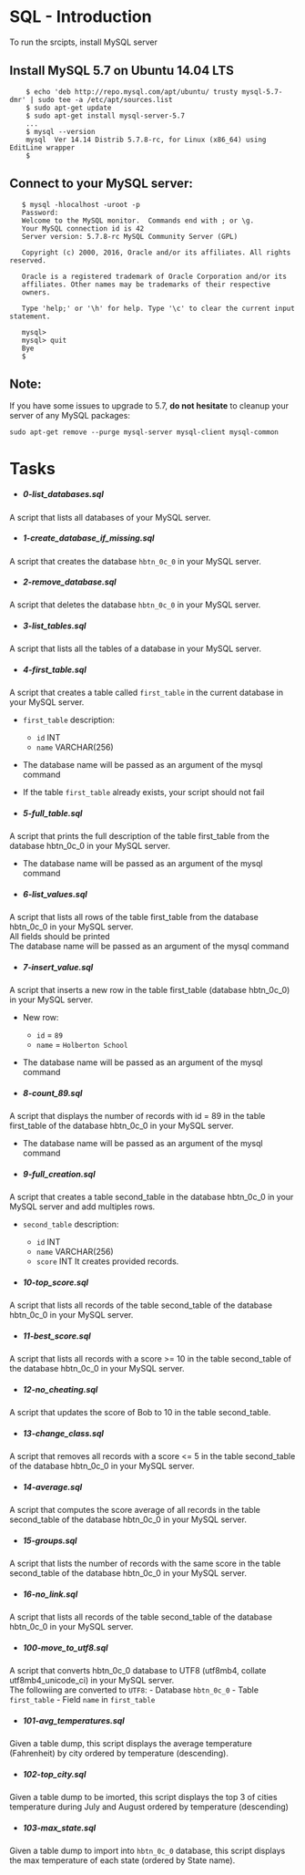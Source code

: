 # SQL - Introduction
To run the srcipts, install MySQL server

## Install MySQL 5.7 on Ubuntu 14.04 LTS
```
    $ echo 'deb http://repo.mysql.com/apt/ubuntu/ trusty mysql-5.7-dmr' | sudo tee -a /etc/apt/sources.list
    $ sudo apt-get update
    $ sudo apt-get install mysql-server-5.7
    ...
    $ mysql --version
    mysql  Ver 14.14 Distrib 5.7.8-rc, for Linux (x86_64) using  EditLine wrapper
    $
```

## Connect to your MySQL server:
```
   $ mysql -hlocalhost -uroot -p
   Password:
   Welcome to the MySQL monitor.  Commands end with ; or \g.
   Your MySQL connection id is 42
   Server version: 5.7.8-rc MySQL Community Server (GPL)
   
   Copyright (c) 2000, 2016, Oracle and/or its affiliates. All rights reserved.
   
   Oracle is a registered trademark of Oracle Corporation and/or its
   affiliates. Other names may be trademarks of their respective
   owners.
   
   Type 'help;' or '\h' for help. Type '\c' to clear the current input statement.
   
   mysql>
   mysql> quit
   Bye
   $
```

## Note:
If you have some issues to upgrade to 5.7, **do not hesitate** to cleanup your server of any MySQL packages:
   ```
   sudo apt-get remove --purge mysql-server mysql-client mysql-common
```

# Tasks

- ##### 0-list_databases.sql
A script that lists all databases of your MySQL server.

- ##### 1-create_database_if_missing.sql
A script that creates the database `hbtn_0c_0` in your MySQL server.

- ##### 2-remove_database.sql
A script that deletes the database `hbtn_0c_0` in your MySQL server.

- ##### 3-list_tables.sql
A script that lists all the tables of a database in your MySQL server.

- ##### 4-first_table.sql
A script that creates a table called `first_table` in the current database in your MySQL server.<br>
  - `first_table` description:
    - `id` INT
    - `name` VARCHAR(256)
  - The database name will be passed as an argument of the mysql command
  - If the table `first_table` already exists, your script should not fail

- ##### 5-full_table.sql
A script that prints the full description of the table first_table from the database hbtn_0c_0 in your MySQL server.
  - The database name will be passed as an argument of the mysql command

- ##### 6-list_values.sql
A script that lists all rows of the table first_table from the database hbtn_0c_0 in your MySQL server. <br>
All fields should be printed<br>
The database name will be passed as an argument of the mysql command

- ##### 7-insert_value.sql
A  script that inserts a new row in the table first_table (database hbtn_0c_0) in your MySQL server.<br>
   - New row:
     - `id` = `89`
     - `name` = `Holberton School`
   - The database name will be passed as an argument of the mysql command

- ##### 8-count_89.sql
A script that displays the number of records with id = 89 in the table first_table of the database hbtn_0c_0 in your MySQL server.<br>
  - The database name will be passed as an argument of the mysql command <br>

- ##### 9-full_creation.sql
A script that creates a table second_table in the database hbtn_0c_0 in your MySQL server and add multiples rows.<br>
  - `second_table` description:
    - `id` INT
    - `name` VARCHAR(256)
    - `score` INT
It creates provided records.

- ##### 10-top_score.sql
A script that lists all records of the table second_table of the database hbtn_0c_0 in your MySQL server.

- ##### 11-best_score.sql
A script that lists all records with a score >= 10 in the table second_table of the database hbtn_0c_0 in your MySQL server.

- ##### 12-no_cheating.sql
A script that updates the score of Bob to 10 in the table second_table.

- ##### 13-change_class.sql
A script that removes all records with a score <= 5 in the table second_table of the database hbtn_0c_0 in your MySQL server.

- ##### 14-average.sql
A script that computes the score average of all records in the table second_table of the database hbtn_0c_0 in your MySQL server.

- ##### 15-groups.sql
A script that lists the number of records with the same score in the table second_table of the database hbtn_0c_0 in your MySQL server.

- ##### 16-no_link.sql
A script that lists all records of the table second_table of the database hbtn_0c_0 in your MySQL server.

- ##### 100-move_to_utf8.sql
A script that converts hbtn_0c_0 database to UTF8 (utf8mb4, collate utf8mb4_unicode_ci) in your MySQL server.<br>
The followiing are converted to `UTF8`:
    - Database `hbtn_0c_0`
    - Table `first_table`
    - Field `name` in `first_table`

- ##### 101-avg_temperatures.sql
Given a table dump, this script displays the average temperature (Fahrenheit) by city ordered by temperature (descending).

- ##### 102-top_city.sql
Given a table dump to be imorted, this script  displays the top 3 of cities temperature during July and August ordered by temperature (descending)

- ##### 103-max_state.sql
Given a table dump to import into `hbtn_0c_0` database, this script displays the max temperature of each state (ordered by State name).
